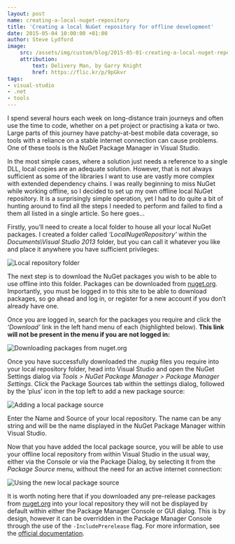 ```yaml
---
layout: post
name: creating-a-local-nuget-repository
title: 'Creating a local NuGet repository for offline development'
date: 2015-05-04 10:00:00 +01:00
author: Steve Lydford
image:
    src: /assets/img/custom/blog/2015-05-01-creating-a-local-nuget-repository/package-delivery.png
    attribution:
        text: Delivery Man, by Garry Knight
        href: https://flic.kr/p/9pGkvr
tags:
- visual-studio
- .net
- tools
---
```


I spend several hours each week on long-distance train journeys and often use the time to code, whether on a pet project or practising a kata or two. Large parts of this journey have patchy-at-best mobile data coverage, so tools with a reliance on a stable internet connection can cause problems. One of these tools is the NuGet Package Manager in Visual Studio.

In the most simple cases, where a solution just needs a reference to a single DLL, local copies are an adequate solution. However, that is not always sufficient as some of the libraries I want to use are vastly more complex with extended dependency chains. I was really beginning to miss NuGet while working offline, so I decided to set up my own offline local NuGet repository. It is a surprisingly simple operation, yet I had to do quite a bit of hunting around to find all the steps I needed to perform and failed to find a them all listed in a single article. So here goes…

Firstly, you’ll need to create a local folder to house all your local NuGet packages. I created a folder called *‘LocalNugetRepository’* within the *Documents\Visual Studio 2013* folder, but you can call it whatever you like and place it anywhere you have sufficient privileges:

![Local repository folder]({{site.baseurl}}/assets/img/custom/blog/2015-05-01-creating-a-local-nuget-repository/local-folder.png)

The next step is to download the NuGet packages you wish to be able to use offline into this folder. Packages can be downloaded from [nuget.org](http://www.nuget.org). Importantly, you must be logged in to this site to be able to download packages, so go ahead and log in, or register for a new account if you don’t already have one.

Once you are logged in, search for the packages you require and click the *‘Download’* link in the left hand menu of each (highlighted below). **This link will not be present in the menu if you are not logged in:**

![Downloading packages from nuget.org]({{site.baseurl}}/assets/img/custom/blog/2015-05-01-creating-a-local-nuget-repository/nuget-download.png)

Once you have successfully downloaded the *.nupkg* files you require into your local repository folder, head into Visual Studio and open the NuGet Settings dialog via *Tools > NuGet Package Manager > Package Manager Settings*. Click the Package Sources tab within the settings dialog, followed by the ‘plus’ icon in the top left to add a new package source:

![Adding a local package source]({{site.baseurl}}/assets/img/custom/blog/2015-05-01-creating-a-local-nuget-repository/nuget-settings.png)

Enter the Name and Source of your local repository. The name can be any string and will be the name displayed in the NuGet Package Manager within Visual Studio.

Now that you have added the local package source, you will be able to use your offline local repository from within Visual Studio in the usual way, either via the Console or via the Package Dialog, by selecting it from the *Package Source* menu, without the need for an active internet connection:

![Using the new local package source]({{site.baseurl}}/assets/img/custom/blog/2015-05-01-creating-a-local-nuget-repository/package-manager.png)

It is worth noting here that if you downloaded any pre-release packages from [nuget.org](http://www.nuget.org) into your local repository they will not be displayed by default within either the Package Manager Console or GUI dialog. This is by design, however it can be overridden in the Package Manager Console through the use of the `-IncludePrerelease` flag. For more information, see the [official documentation]( https://docs.nuget.org/create/versioning#installing-prerelease-packages).
